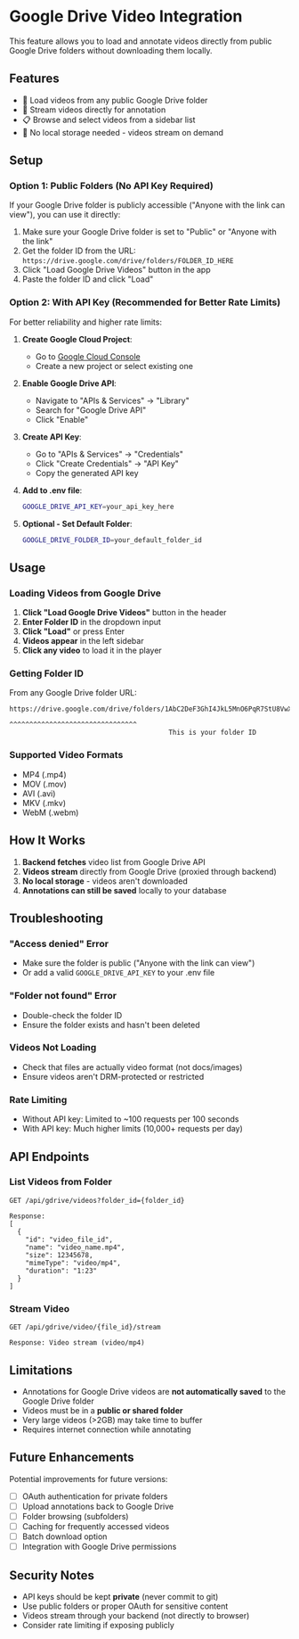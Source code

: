 # Google Drive Video Integration

This feature allows you to load and annotate videos directly from public Google Drive folders without downloading them locally.

## Features

- 📁 Load videos from any public Google Drive folder
- 🎥 Stream videos directly for annotation
- 📋 Browse and select videos from a sidebar list
- 🚀 No local storage needed - videos stream on demand

## Setup

### Option 1: Public Folders (No API Key Required)

If your Google Drive folder is publicly accessible ("Anyone with the link can view"), you can use it directly:

1. Make sure your Google Drive folder is set to "Public" or "Anyone with the link"
2. Get the folder ID from the URL: `https://drive.google.com/drive/folders/FOLDER_ID_HERE`
3. Click "Load Google Drive Videos" button in the app
4. Paste the folder ID and click "Load"

### Option 2: With API Key (Recommended for Better Rate Limits)

For better reliability and higher rate limits:

1. **Create Google Cloud Project**:
   - Go to [Google Cloud Console](https://console.cloud.google.com/)
   - Create a new project or select existing one

2. **Enable Google Drive API**:
   - Navigate to "APIs & Services" → "Library"
   - Search for "Google Drive API"
   - Click "Enable"

3. **Create API Key**:
   - Go to "APIs & Services" → "Credentials"
   - Click "Create Credentials" → "API Key"
   - Copy the generated API key

4. **Add to .env file**:
   ```bash
   GOOGLE_DRIVE_API_KEY=your_api_key_here
   ```

5. **Optional - Set Default Folder**:
   ```bash
   GOOGLE_DRIVE_FOLDER_ID=your_default_folder_id
   ```

## Usage

### Loading Videos from Google Drive

1. **Click "Load Google Drive Videos"** button in the header
2. **Enter Folder ID** in the dropdown input
3. **Click "Load"** or press Enter
4. **Videos appear** in the left sidebar
5. **Click any video** to load it in the player

### Getting Folder ID

From any Google Drive folder URL:
```
https://drive.google.com/drive/folders/1AbC2DeF3GhI4JkL5MnO6PqR7StU8VwX9
                                        ^^^^^^^^^^^^^^^^^^^^^^^^^^^^^^^^
                                        This is your folder ID
```

### Supported Video Formats

- MP4 (.mp4)
- MOV (.mov)
- AVI (.avi)
- MKV (.mkv)
- WebM (.webm)

## How It Works

1. **Backend fetches** video list from Google Drive API
2. **Videos stream** directly from Google Drive (proxied through backend)
3. **No local storage** - videos aren't downloaded
4. **Annotations can still be saved** locally to your database

## Troubleshooting

### "Access denied" Error
- Make sure the folder is public ("Anyone with the link can view")
- Or add a valid `GOOGLE_DRIVE_API_KEY` to your .env file

### "Folder not found" Error
- Double-check the folder ID
- Ensure the folder exists and hasn't been deleted

### Videos Not Loading
- Check that files are actually video format (not docs/images)
- Ensure videos aren't DRM-protected or restricted

### Rate Limiting
- Without API key: Limited to ~100 requests per 100 seconds
- With API key: Much higher limits (10,000+ requests per day)

## API Endpoints

### List Videos from Folder
```
GET /api/gdrive/videos?folder_id={folder_id}

Response:
[
  {
    "id": "video_file_id",
    "name": "video_name.mp4",
    "size": 12345678,
    "mimeType": "video/mp4",
    "duration": "1:23"
  }
]
```

### Stream Video
```
GET /api/gdrive/video/{file_id}/stream

Response: Video stream (video/mp4)
```

## Limitations

- Annotations for Google Drive videos are **not automatically saved** to the Google Drive folder
- Videos must be in a **public or shared folder**
- Very large videos (>2GB) may take time to buffer
- Requires internet connection while annotating

## Future Enhancements

Potential improvements for future versions:

- [ ] OAuth authentication for private folders
- [ ] Upload annotations back to Google Drive
- [ ] Folder browsing (subfolders)
- [ ] Caching for frequently accessed videos
- [ ] Batch download option
- [ ] Integration with Google Drive permissions

## Security Notes

- API keys should be kept **private** (never commit to git)
- Use public folders or proper OAuth for sensitive content
- Videos stream through your backend (not directly to browser)
- Consider rate limiting if exposing publicly

